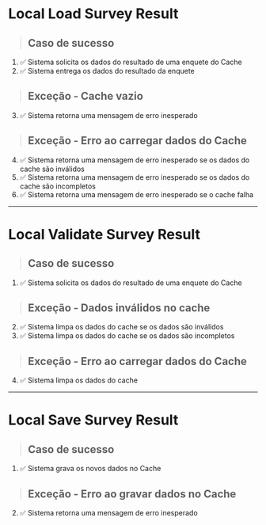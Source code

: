 # Local Load Survey Result

> ## Caso de sucesso
1. ✅ Sistema solicita os dados do resultado de uma enquete do Cache
2. ✅ Sistema entrega os dados do resultado da enquete

> ## Exceção - Cache vazio
3. ✅ Sistema retorna uma mensagem de erro inesperado

> ## Exceção - Erro ao carregar dados do Cache
4. ✅ Sistema retorna uma mensagem de erro inesperado se os dados do cache são inválidos
5. ✅ Sistema retorna uma mensagem de erro inesperado se os dados do cache são incompletos
6. ✅ Sistema retorna uma mensagem de erro inesperado se o cache falha

---

# Local Validate Survey Result

> ## Caso de sucesso
1. ✅ Sistema solicita os dados do resultado de uma enquete do Cache

> ## Exceção - Dados inválidos no cache
2. ✅ Sistema limpa os dados do cache se os dados são inválidos
3. ✅ Sistema limpa os dados do cache se os dados são incompletos

> ## Exceção - Erro ao carregar dados do Cache
4. ✅ Sistema limpa os dados do cache

---

# Local Save Survey Result

> ## Caso de sucesso
1. ✅ Sistema grava os novos dados no Cache

> ## Exceção - Erro ao gravar dados no Cache
2. ✅ Sistema retorna uma mensagem de erro inesperado